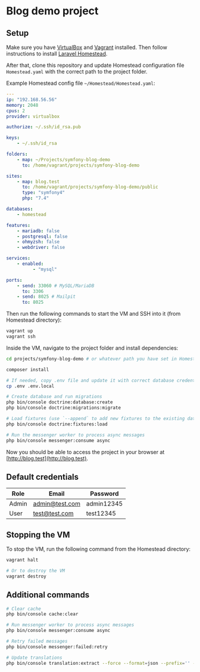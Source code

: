 # Blog demo project

## Setup

Make sure you have [VirtualBox](https://www.virtualbox.org/wiki/Downloads) and [Vagrant](https://developer.hashicorp.com/vagrant/install?product_intent=vagrant) installed.
Then follow instructions to install [Laravel Homestead](https://laravel.com/docs/11.x/homestead).

After that, clone this repository and update Homestead configuration file `Homestead.yaml` with the correct path to the project folder.

Example Homestead config file `~/Homestead/Homestead.yaml`:
```yaml
---
ip: "192.168.56.56"
memory: 2048
cpus: 2
provider: virtualbox

authorize: ~/.ssh/id_rsa.pub

keys:
    - ~/.ssh/id_rsa

folders:
    - map: ~/Projects/symfony-blog-demo
      to: /home/vagrant/projects/symfony-blog-demo

sites:
    - map: blog.test
      to: /home/vagrant/projects/symfony-blog-demo/public
      type: "symfony4"
      php: "7.4"

databases:
    - homestead

features:
    - mariadb: false
    - postgresql: false
    - ohmyzsh: false
    - webdriver: false

services:
    - enabled:
          - "mysql"

ports:
    - send: 33060 # MySQL/MariaDB
      to: 3306
    - send: 8025 # Mailpit
      to: 8025
```

Then run the following commands to start the VM and SSH into it (from Homestead directory):
```bash
vagrant up
vagrant ssh
```

Inside the VM, navigate to the project folder and install dependencies:

```bash
cd projects/symfony-blog-demo # or whatever path you have set in Homestead.yaml

composer install

# If needed, copy .env file and update it with correct database credentials
cp .env .env.local

# Create database and run migrations
php bin/console doctrine:database:create 
php bin/console doctrine:migrations:migrate

# Load fixtures (use `--append` to add new fixtures to the existing data)
php bin/console doctrine:fixtures:load

# Run the messenger worker to process async messages
php bin/console messenger:consume async
```

Now you should be able to access the project in your browser at [http://blog.test](http://blog.test).

## Default credentials

| Role  | Email         | Password |
|-------|---------------|----------|
| Admin | admin@test.com| admin12345 |
| User  | test@test.com | test12345  |

## Stopping the VM

To stop the VM, run the following command from the Homestead directory:

```bash
vagrant halt

# Or to destroy the VM
vagrant destroy
```

## Additional commands

```bash
# Clear cache
php bin/console cache:clear

# Run messenger worker to process async messages
php bin/console messenger:consume async

# Retry failed messages
php bin/console messenger:failed:retry

# Update translations
php bin/console translation:extract --force --format=json --prefix='' --domain=messages en
```
